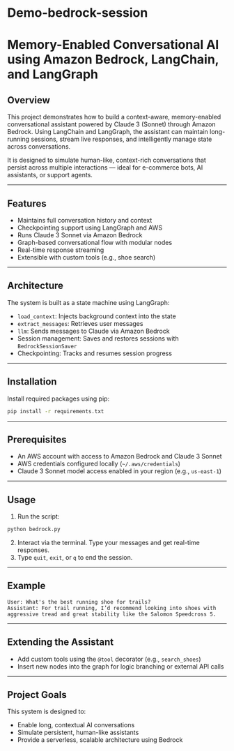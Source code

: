 # Demo-bedrock-session

# Memory-Enabled Conversational AI using Amazon Bedrock, LangChain, and LangGraph

## Overview

This project demonstrates how to build a context-aware, memory-enabled conversational assistant powered by Claude 3 (Sonnet) through Amazon Bedrock. Using LangChain and LangGraph, the assistant can maintain long-running sessions, stream live responses, and intelligently manage state across conversations.

It is designed to simulate human-like, context-rich conversations that persist across multiple interactions — ideal for e-commerce bots, AI assistants, or support agents.

---

## Features

* Maintains full conversation history and context
* Checkpointing support using LangGraph and AWS
* Runs Claude 3 Sonnet via Amazon Bedrock
* Graph-based conversational flow with modular nodes
* Real-time response streaming
* Extensible with custom tools (e.g., shoe search)

---

## Architecture

The system is built as a state machine using LangGraph:

* `load_context`: Injects background context into the state
* `extract_messages`: Retrieves user messages
* `llm`: Sends messages to Claude via Amazon Bedrock
* Session management: Saves and restores sessions with `BedrockSessionSaver`
* Checkpointing: Tracks and resumes session progress

---

## Installation

Install required packages using pip:

```bash
pip install -r requirements.txt
```

---

## Prerequisites

* An AWS account with access to Amazon Bedrock and Claude 3 Sonnet
* AWS credentials configured locally (`~/.aws/credentials`)
* Claude 3 Sonnet model access enabled in your region (e.g., `us-east-1`)

---

## Usage

1. Run the script:

```bash
python bedrock.py
```

2. Interact via the terminal. Type your messages and get real-time responses.
3. Type `quit`, `exit`, or `q` to end the session.

---

## Example

```
User: What's the best running shoe for trails?
Assistant: For trail running, I’d recommend looking into shoes with aggressive tread and great stability like the Salomon Speedcross 5.
```

---

## Extending the Assistant

* Add custom tools using the `@tool` decorator (e.g., `search_shoes`)
* Insert new nodes into the graph for logic branching or external API calls

---

## Project Goals

This system is designed to:

* Enable long, contextual AI conversations
* Simulate persistent, human-like assistants
* Provide a serverless, scalable architecture using Bedrock


